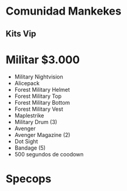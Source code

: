 # Comunidad Mankekes
## Kits Vip
# Militar $3.000
- Military Nightvision 
- Alicepack
- Forest Military Helmet
- Forest Military Top
- Forest Military Bottom
- Forest Military Vest
- Maplestrike
- Military Drum (3)
- Avenger
- Avenger Magazine (2)
- Dot Sight
- Bandage (5)
- 500 segundos de coodown
# Specops
